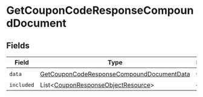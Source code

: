 # GetCouponCodeResponseCompoundDocument


## Fields

| Field                                                                                                             | Type                                                                                                              | Required                                                                                                          | Description                                                                                                       |
| ----------------------------------------------------------------------------------------------------------------- | ----------------------------------------------------------------------------------------------------------------- | ----------------------------------------------------------------------------------------------------------------- | ----------------------------------------------------------------------------------------------------------------- |
| `data`                                                                                                            | [GetCouponCodeResponseCompoundDocumentData](../../models/components/GetCouponCodeResponseCompoundDocumentData.md) | :heavy_check_mark:                                                                                                | N/A                                                                                                               |
| `included`                                                                                                        | List\<[CouponResponseObjectResource](../../models/components/CouponResponseObjectResource.md)>                    | :heavy_minus_sign:                                                                                                | N/A                                                                                                               |